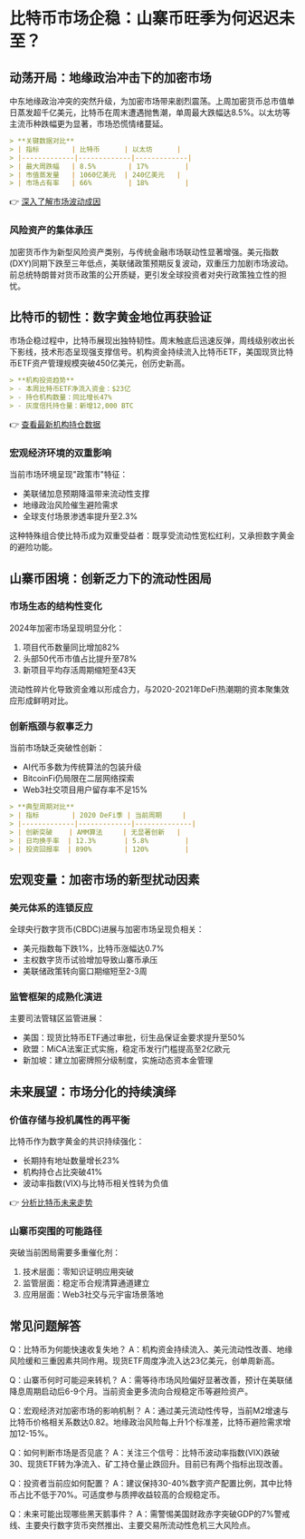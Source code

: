 # 比特币市场企稳：山寨币旺季为何迟迟未至？

## 动荡开局：地缘政治冲击下的加密市场

中东地缘政治冲突的突然升级，为加密市场带来剧烈震荡。上周加密货币总市值单日蒸发超千亿美元，比特币在周末遭遇抛售潮，单周最大跌幅达8.5%。以太坊等主流币种跌幅更为显著，市场恐慌情绪蔓延。

```markdown
> **关键数据对比**
> | 指标        | 比特币      | 以太坊      |
> |-------------|-------------|-------------|
> | 最大周跌幅   | 8.5%        | 17%         |
> | 市值蒸发量   | 1060亿美元  | 240亿美元   |
> | 市场占有率   | 66%         | 18%         |
```

👉 [深入了解市场波动成因](https://bit.ly/okx_welcome)

### 风险资产的集体承压
加密货币作为新型风险资产类别，与传统金融市场联动性显著增强。美元指数(DXY)同期下跌至三年低点，美联储政策预期反复波动，双重压力加剧市场波动。前总统特朗普对货币政策的公开质疑，更引发全球投资者对央行政策独立性的担忧。

## 比特币的韧性：数字黄金地位再获验证

市场企稳过程中，比特币展现出独特韧性。周末触底后迅速反弹，周线级别收出长下影线，技术形态呈现强支撑信号。机构资金持续流入比特币ETF，美国现货比特币ETF资产管理规模突破450亿美元，创历史新高。

```markdown
> **机构投资趋势**
> - 本周比特币ETF净流入资金：$23亿
> - 持仓机构数量：同比增长47%
> - 灰度信托持仓量：新增12,000 BTC
```

👉 [查看最新机构持仓数据](https://bit.ly/okx_welcome)

### 宏观经济环境的双重影响
当前市场环境呈现"政策市"特征：
- 美联储加息预期降温带来流动性支撑
- 地缘政治风险催生避险需求
- 全球支付场景渗透率提升至2.3%

这种特殊组合使比特币成为双重受益者：既享受流动性宽松红利，又承担数字黄金的避险功能。

## 山寨币困境：创新乏力下的流动性困局

### 市场生态的结构性变化
2024年加密市场呈现明显分化：
1. 项目代币数量同比增加82%
2. 头部50代币市值占比提升至78%
3. 新项目平均存活周期缩短至43天

流动性碎片化导致资金难以形成合力，与2020-2021年DeFi热潮期的资本聚集效应形成鲜明对比。

### 创新瓶颈与叙事乏力
当前市场缺乏突破性创新：
- AI代币多数为传统算法的包装升级
- BitcoinFi仍局限在二层网络探索
- Web3社交项目用户留存率不足15%

```markdown
> **典型周期对比**
> | 指标        | 2020 DeFi季 | 当前周期     |
> |-------------|-------------|--------------|
> | 创新突破    | AMM算法     | 无显著创新   |
> | 日均换手率  | 12.3%       | 5.8%         |
> | 投资回报率  | 890%        | 120%         |
```

## 宏观变量：加密市场的新型扰动因素

### 美元体系的连锁反应
全球央行数字货币(CBDC)进展与加密市场呈现负相关：
- 美元指数每下跌1%，比特币涨幅达0.7%
- 主权数字货币试验增加导致山寨币承压
- 美联储政策转向窗口期缩短至2-3周

### 监管框架的成熟化演进
主要司法管辖区监管进展：
- 美国：现货比特币ETF通过审批，衍生品保证金要求提升至50%
- 欧盟：MiCA法案正式实施，稳定币发行门槛提高至2亿欧元
- 新加坡：建立加密牌照分级制度，实施动态资本金管理

## 未来展望：市场分化的持续演绎

### 价值存储与投机属性的再平衡
比特币作为数字黄金的共识持续强化：
- 长期持有地址数量增长23%
- 机构持仓占比突破41%
- 波动率指数(VIX)与比特币相关性转为负值

👉 [分析比特币未来走势](https://bit.ly/okx_welcome)

### 山寨币突围的可能路径
突破当前困局需要多重催化剂：
1. 技术层面：零知识证明应用突破
2. 监管层面：稳定币合规清算通道建立
3. 应用层面：Web3社交与元宇宙场景落地

## 常见问题解答

Q：比特币为何能快速收复失地？
A：机构资金持续流入、美元流动性改善、地缘风险缓和三重因素共同作用。现货ETF周度净流入达23亿美元，创单周新高。

Q：山寨币何时可能迎来转机？
A：需等待市场风险偏好显著改善，预计在美联储降息周期启动后6-9个月。当前资金更多流向合规稳定币等避险资产。

Q：宏观经济对加密市场的影响机制？
A：通过美元流动性传导，当前M2增速与比特币价格相关系数达0.82。地缘政治风险每上升1个标准差，比特币避险需求增加12-15%。

Q：如何判断市场是否见底？
A：关注三个信号：比特币波动率指数(VIX)跌破30、现货ETF转为净流入、矿工持仓量止跌回升。目前已有两个指标出现改善。

Q：投资者当前应如何配置？
A：建议保持30-40%数字资产配置比例，其中比特币占比不低于70%。可适度参与质押收益较高的合规稳定币。

Q：未来可能出现哪些黑天鹅事件？
A：需警惕美国财政赤字突破GDP的7%警戒线、主要央行数字货币突然推出、主要交易所流动性危机三大风险点。
